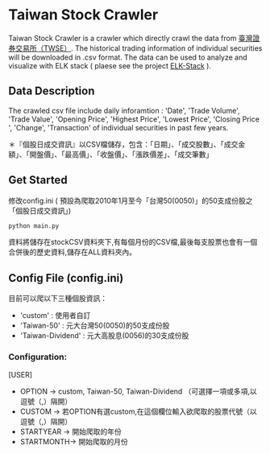 # Taiwan Stock Crawler
Taiwan Stock Crawler is a crawler which directly crawl the data from [臺灣證券交易所（TWSE）](http://www.twse.com.tw). The historical trading information of individual securities will be downloaded in .csv format. The data can be used to analyze and visualize with ELK stack ( plaese see the project [ELK-Stack](https://github.com/ga642381/ELK-Stack) ).

## Data Description
The crawled csv file include daily inforamtion : 'Date', 'Trade Volume', 'Trade Value', 'Opening Price', 'Highest Price', 'Lowest Price', 'Closing Price ', 'Change', 'Transaction' of individual securities in past few years. 

＊『個股日成交資訊』以CSV檔儲存，包含：「日期」、「成交股數」、「成交金額」、「開盤價」、「最高價」、「收盤價」、「漲跌價差」、「成交筆數」

## Get Started

修改config.ini ( 預設為爬取2010年1月至今「台灣50(0050)」的50支成份股之「個股日成交資訊」)

 ```bash 
 python main.py 
 ```
資料將儲存在stockCSV資料夾下,有每個月份的CSV檔,最後每支股票也會有一個合併後的歷史資料,儲存在ALL資料夾內。


## Config File (config.ini)

目前可以爬以下三種個股資訊：
* 'custom'          :  使用者自訂
* 'Taiwan-50'       :  元大台灣50(0050)的50支成份股
* 'Taiwan-Dividend' :  元大高股息(0056)的30支成份股


### Configuration:

[USER]
* OPTION    -> custom, Taiwan-50, Taiwan-Dividend （可選擇一項或多項,以逗號（,）隔開）
* CUSTOM    -> 若OPTION有選custom,在這個欄位輸入欲爬取的股票代號（以逗號（,）隔開）
* STARTYEAR -> 開始爬取的年份
* STARTMONTH-> 開始爬取的月份
